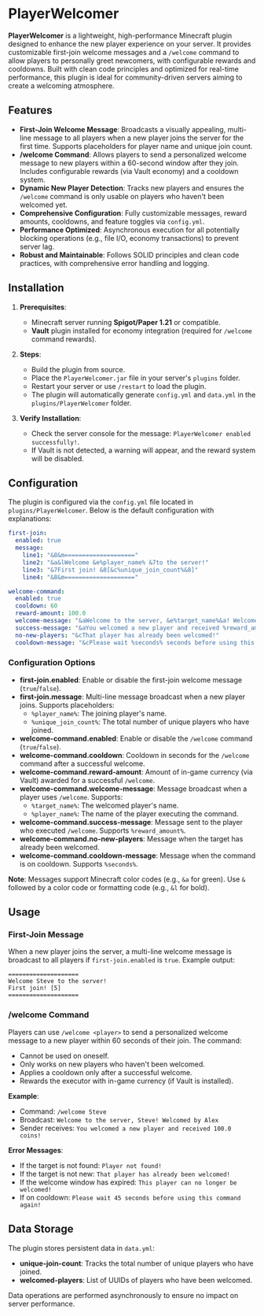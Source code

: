 # PlayerWelcomer

**PlayerWelcomer** is a lightweight, high-performance Minecraft plugin designed to enhance the new player experience on your server. It provides customizable first-join welcome messages and a `/welcome` command to allow players to personally greet newcomers, with configurable rewards and cooldowns. Built with clean code principles and optimized for real-time performance, this plugin is ideal for community-driven servers aiming to create a welcoming atmosphere.

## Features

- **First-Join Welcome Message**: Broadcasts a visually appealing, multi-line message to all players when a new player joins the server for the first time. Supports placeholders for player name and unique join count.
- **/welcome Command**: Allows players to send a personalized welcome message to new players within a 60-second window after they join. Includes configurable rewards (via Vault economy) and a cooldown system.
- **Dynamic New Player Detection**: Tracks new players and ensures the `/welcome` command is only usable on players who haven't been welcomed yet.
- **Comprehensive Configuration**: Fully customizable messages, reward amounts, cooldowns, and feature toggles via `config.yml`.
- **Performance Optimized**: Asynchronous execution for all potentially blocking operations (e.g., file I/O, economy transactions) to prevent server lag.
- **Robust and Maintainable**: Follows SOLID principles and clean code practices, with comprehensive error handling and logging.

## Installation

1. **Prerequisites**:

   - Minecraft server running **Spigot/Paper 1.21** or compatible.
   - **Vault** plugin installed for economy integration (required for `/welcome` command rewards).

2. **Steps**:

   - Build the plugin  from source.
   - Place the `PlayerWelcomer.jar` file in your server's `plugins` folder.
   - Restart your server or use `/restart` to load the plugin.
   - The plugin will automatically generate `config.yml` and `data.yml` in the `plugins/PlayerWelcomer` folder.

3. **Verify Installation**:

   - Check the server console for the message: `PlayerWelcomer enabled successfully!`.
   - If Vault is not detected, a warning will appear, and the reward system will be disabled.

## Configuration

The plugin is configured via the `config.yml` file located in `plugins/PlayerWelcomer`. Below is the default configuration with explanations:

```yaml
first-join:
  enabled: true
  message:
    line1: "&8&m===================="
    line2: "&a&lWelcome &e%player_name% &7to the server!"
    line3: "&7First join! &8[&c%unique_join_count%&8]"
    line4: "&8&m===================="

welcome-command:
  enabled: true
  cooldown: 60
  reward-amount: 100.0
  welcome-message: "&aWelcome to the server, &e%target_name%&a! Welcomed by &e%player_name%"
  success-message: "&aYou welcomed a new player and received %reward_amount% coins!"
  no-new-players: "&cThat player has already been welcomed!"
  cooldown-message: "&cPlease wait %seconds% seconds before using this command again!"
```

### Configuration Options

- **first-join.enabled**: Enable or disable the first-join welcome message (`true`/`false`).
- **first-join.message**: Multi-line message broadcast when a new player joins. Supports placeholders:
  - `%player_name%`: The joining player's name.
  - `%unique_join_count%`: The total number of unique players who have joined.
- **welcome-command.enabled**: Enable or disable the `/welcome` command (`true`/`false`).
- **welcome-command.cooldown**: Cooldown in seconds for the `/welcome` command after a successful welcome.
- **welcome-command.reward-amount**: Amount of in-game currency (via Vault) awarded for a successful `/welcome`.
- **welcome-command.welcome-message**: Message broadcast when a player uses `/welcome`. Supports:
  - `%target_name%`: The welcomed player's name.
  - `%player_name%`: The name of the player executing the command.
- **welcome-command.success-message**: Message sent to the player who executed `/welcome`. Supports `%reward_amount%`.
- **welcome-command.no-new-players**: Message when the target has already been welcomed.
- **welcome-command.cooldown-message**: Message when the command is on cooldown. Supports `%seconds%`.

**Note**: Messages support Minecraft color codes (e.g., `&a` for green). Use `&` followed by a color code or formatting code (e.g., `&l` for bold).

## Usage

### First-Join Message

When a new player joins the server, a multi-line welcome message is broadcast to all players if `first-join.enabled` is `true`. Example output:

```
====================
Welcome Steve to the server!
First join! [5]
====================
```

### /welcome Command

Players can use `/welcome <player>` to send a personalized welcome message to a new player within 60 seconds of their join. The command:

- Cannot be used on oneself.
- Only works on new players who haven't been welcomed.
- Applies a cooldown only after a successful welcome.
- Rewards the executor with in-game currency (if Vault is installed).

**Example**:

- Command: `/welcome Steve`
- Broadcast: `Welcome to the server, Steve! Welcomed by Alex`
- Sender receives: `You welcomed a new player and received 100.0 coins!`

**Error Messages**:

- If the target is not found: `Player not found!`
- If the target is not new: `That player has already been welcomed!`
- If the welcome window has expired: `This player can no longer be welcomed!`
- If on cooldown: `Please wait 45 seconds before using this command again!`

## Data Storage

The plugin stores persistent data in `data.yml`:

- **unique-join-count**: Tracks the total number of unique players who have joined.
- **welcomed-players**: List of UUIDs of players who have been welcomed.

Data operations are performed asynchronously to ensure no impact on server performance.


